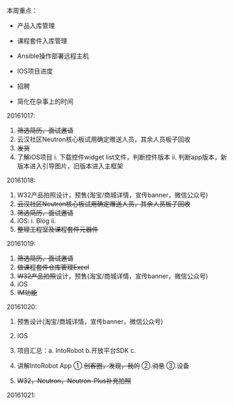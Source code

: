 本周重点：

* 产品入库管理

* 课程套件入库管理

* Ansible操作部署远程主机

* IOS项目进度

* 招聘

* 简化在杂事上的时间


20161017:

1. ~~筛选简历，面试邀请~~
2. 云汉社区Neutron核心板试用确定赠送人员，其余人员板子回收
3. ~~发货~~
4. 了解iOS项目
  i. 下载控件widget list文件，判断控件版本
  ii. 判断app版本，新版本进入引导图片，旧版本进入主框架

20161018:

1. W32产品拍照设计，预售\(淘宝\/商城详情，宣传banner，微信公众号\)
2. ~~云汉社区Neutron核心板试用确定赠送人员，其余人员板子回收~~
3. ~~筛选简历，面试邀请~~
4. iOS: 
  i. Blog
  ii.
5. ~~整理工程室及课程套件元器件~~

20161019:

1. ~~筛选简历，面试邀请~~
2. ~~做课程套件仓库管理Excel~~
3. ~~W32产品拍照~~设计，预售\(淘宝\/商城详情，宣传banner，微信公众号\)
4. iOS
  1. ~~IM功能~~


20161020:

1. 预售设计\(淘宝\/商城详情，宣传banner，微信公众号\)
2. IOS
  1. 项目汇总：a. IntoRobot  b.开放平台SDK    c.
  2. 讲解IntoRobot App
   ①.~~创客圈，发现，我的~~
   ②.~~消息~~
   ③.设备

3. ~~W32，Neutron，Neutron-Plus补充拍照~~


20161021:


